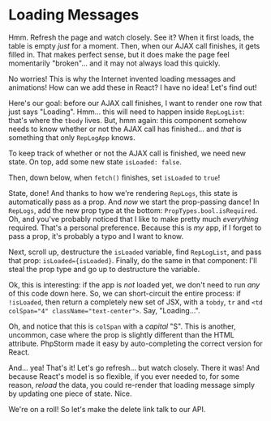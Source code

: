 # Loading Messages

Hmm. Refresh the page and watch closely. See it? When it first loads, the table is
empty *just* for a moment. Then, when our AJAX call finishes, it gets filled in.
That makes perfect sense, but it does make the page feel momentarily "broken"...
and it may not always load this quickly.

No worries! This is why the Internet invented loading messages and animations! How
can we add these in React? I have no idea! Let's find out!

Here's our goal: before our AJAX call finishes, I want to render one row that just
says "Loading". Hmm... this will need to happen inside `RepLogList`: that's where
the `tbody` lives. But, hmm again: this component somehow needs to know whether or
not the AJAX call has finished... and *that* is something that only `RepLogApp` knows.

To keep track of whether or not the AJAX call is finished, we need new state. On
top, add some new state `isLoaded: false`.

Then, down below, when `fetch()` finishes, set `isLoaded` to `true`!

State, done! And thanks to how we're rendering `RepLogs`, this state is automatically
pass as a prop. And *now* we start the prop-passing dance! In `RepLogs`, add the
new prop type at the bottom: `PropTypes.bool.isRequired`. Oh, and you've probably
noticed that I like to make pretty much *everything* required. That's a personal
preference. Because this is *my* app, if I forget to pass a prop, it's probably a
typo and I want to know.

Next, scroll up, destructure the `isLoaded` variable, find `RepLogList`, and pass
that prop: `isLoaded={isLoaded}`. Finally, do the same in that component: I'll steal
the prop type and go up to destructure the variable.

Ok, this is interesting: if the app is *not* loaded yet, we don't need to run *any*
of this code down here. So, we can short-circuit the entire process: if `!isLoaded`,
then return a completely new set of JSX, with a `tobdy`, `tr` and
`<td colSpan="4" className="text-center">`. Say, "Loading...".

Oh, and notice that this is `colSpan` with a *capital* "S". This is another, uncommon,
case where the prop is slightly different than the HTML attribute. PhpStorm made
it easy by auto-completing the correct version for React.

And... yea! That's it! Let's go refresh... but watch closely. There it was! And
because React's model is so flexible, if you ever needed to, for some reason,
*reload* the data, you could re-render that loading message simply by updating
one piece of state. Nice.

We're on a roll! So let's make the delete link talk to our API.
